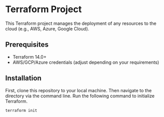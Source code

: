 # Terraform Project

This Terraform project manages the deployment of any resources to the cloud (e.g., AWS, Azure, Google Cloud).

## Prerequisites

- Terraform 14.0+
- AWS/GCP/Azure credentials (adjust depending on your requirements)

## Installation

First, clone this repository to your local machine. Then navigate to the directory via the command line. Run the following command to initialize Terraform.

```shell
terraform init
```
